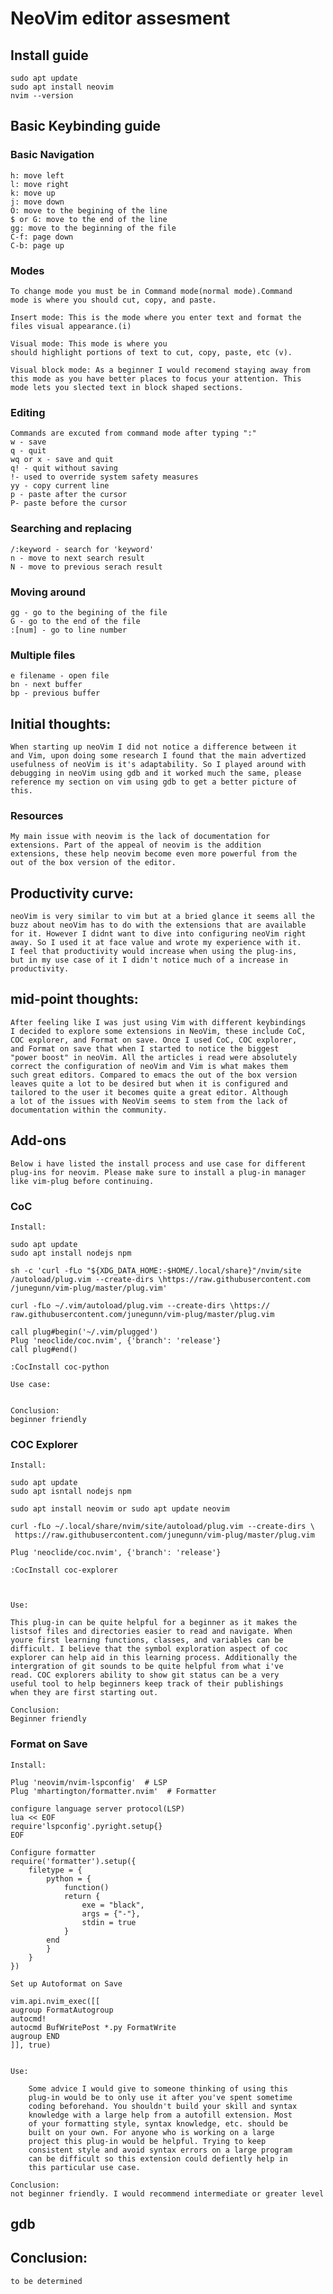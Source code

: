 # NeoVim editor assesment 


## Install guide
	
	sudo apt update
	sudo apt install neovim 
	nvim --version

## Basic Keybinding guide 
### Basic Navigation
	
	h: move left
	l: move right
	k: move up
	j: move down
	O: move to the begining of the line
	$ or G: move to the end of the line
	gg: move to the beginning of the file 
	C-f: page down
	C-b: page up
	
### Modes
	
	To change mode you must be in Command mode(normal mode).Command
	mode is where you should cut, copy, and paste. 
	
	Insert mode: This is the mode where you enter text and format the
	files visual appearance.(i) 
	
	Visual mode: This mode is where you
	should highlight portions of text to cut, copy, paste, etc (v).
	
	Visual block mode: As a beginner I would recomend staying away from
	this mode as you have better places to focus your attention. This
	mode lets you slected text in block shaped sections.
	
### Editing 
	
	Commands are excuted from command mode after typing ":"
	w - save
    q - quit
	wq or x - save and quit 
	q! - quit without saving 
	!- used to override system safety measures
	yy - copy current line 
	p - paste after the cursor 
	P- paste before the cursor
	
### Searching and replacing 

	/:keyword - search for 'keyword'
	n - move to next search result
	N - move to previous serach result
	
### Moving around 

	gg - go to the begining of the file 
	G - go to the end of the file 
	:[num] - go to line number
	
### Multiple files 

	e filename - open file 
	bn - next buffer
	bp - previous buffer

## Initial thoughts:
	
	When starting up neoVim I did not notice a difference between it
	and Vim, upon doing some research I found that the main advertized
	usefulness of neoVim is it's adaptability. So I played around with
	debugging in neoVim using gdb and it worked much the same, please
	reference my section on vim using gdb to get a better picture of
	this.

### Resources 
	
	My main issue with neovim is the lack of documentation for
	extensions. Part of the appeal of neovim is the addition
	extensions, these help neovim become even more powerful from the
	out of the box version of the editor.
	
 
## Productivity curve:
	
	neoVim is very similar to vim but at a bried glance it seems all the
	buzz about neoVim has to do with the extensions that are available
	for it. However I didnt want to dive into configuring neoVim right
	away. So I used it at face value and wrote my experience with it.
	I feel that productivity would increase when using the plug-ins,
	but in my use case of it I didn't notice much of a increase in 
	productivity.

## mid-point thoughts:

	After feeling like I was just using Vim with different keybindings
    I decided to explore some extensions in NeoVim, these include CoC,
    COC explorer, and Format on save. Once I used CoC, COC explorer, 
	and Format on save that when I started to notice the biggest 
	"power boost" in neoVim. All the articles i read were absolutely 
	correct the configuration of neoVim and Vim is what makes them 
	such great editors. Compared to emacs the out of the box version 
	leaves quite a lot to be desired but when it is configured and 
	tailored to the user it becomes quite a great editor. Although 
	a lot of the issues with NeoVim seems to stem from the lack of 
	documentation within the community. 
	
	
## Add-ons 

	Below i have listed the install process and use case for different 
	plug-ins for neovim. Please make sure to install a plug-in manager
	like vim-plug before continuing. 
	
### CoC 
	
	Install:
	
	sudo apt update 
	sudo apt install nodejs npm
	
	sh -c 'curl -fLo "${XDG_DATA_HOME:-$HOME/.local/share}"/nvim/site
	/autoload/plug.vim --create-dirs \https://raw.githubusercontent.com
	/junegunn/vim-plug/master/plug.vim'

	curl -fLo ~/.vim/autoload/plug.vim --create-dirs \https://
	raw.githubusercontent.com/junegunn/vim-plug/master/plug.vim

	call plug#begin('~/.vim/plugged')
	Plug 'neoclide/coc.nvim', {'branch': 'release'}
	call plug#end()
	
	:CocInstall coc-python

	Use case:
	
	
	Conclusion:
	beginner friendly

### COC Explorer

	Install:
	
	sudo apt update 
	sudo apt isntall nodejs npm 
	
	sudo apt install neovim or sudo apt update neovim
	
	curl -fLo ~/.local/share/nvim/site/autoload/plug.vim --create-dirs \
     https://raw.githubusercontent.com/junegunn/vim-plug/master/plug.vim
	 
	Plug 'neoclide/coc.nvim', {'branch': 'release'}

	:CocInstall coc-explorer

		
	
	Use:
	
	This plug-in can be quite helpful for a beginner as it makes the 
	listsof files and directories easier to read and navigate. When 
	youre first learning functions, classes, and variables can be
	difficult. I believe that the symbol exploration aspect of coc
	explorer can help aid in this learning process. Additionally the
	intergration of git sounds to be quite helpful from what i've
	read. COC explorers ability to show git status can be a very
	useful tool to help beginners keep track of their publishings
	when they are first starting out.
	
	Conclusion:
	Beginner friendly

### Format on Save

	Install:
	
	Plug 'neovim/nvim-lspconfig'  # LSP
	Plug 'mhartington/formatter.nvim'  # Formatter

	configure language server protocol(LSP)
	lua << EOF
	require'lspconfig'.pyright.setup{}
	EOF
	
	Configure formatter
	require('formatter').setup({
		filetype = {
			python = {
				function()
				return {
					exe = "black",
					args = {"-"},
					stdin = true
				}
			end
			}
		}
	})
	
	Set up Autoformat on Save
	
	vim.api.nvim_exec([[
	augroup FormatAutogroup
	autocmd!
	autocmd BufWritePost *.py FormatWrite
	augroup END
	]], true)

	
	Use:
	
		Some advice I would give to someone thinking of using this 
		plug-in would be to only use it after you've spent sometime
		coding beforehand. You shouldn't build your skill and syntax
		knowledge with a large help from a autofill extension. Most 
		of your formatting style, syntax knowledge, etc. should be 
		built on your own. For anyone who is working on a large 
		project this plug-in would be helpful. Trying to keep 
		consistent style and avoid syntax errors on a large program 
		can be difficult so this extension could defiently help in
		this particular use case.
		
	Conclusion:
	not beginner friendly. I would recommend intermediate or greater level
	
<!-- add a basic blurb on gdb in neovim-->
## gdb


## Conclusion:
	
	to be determined 
